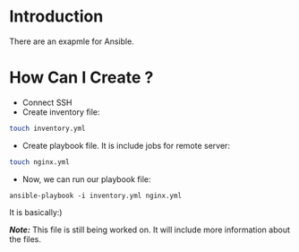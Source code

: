 # Introduction
There are an exapmle for Ansible. 

# How Can I Create ?

- Connect SSH
- Create inventory file:
```bash
touch inventory.yml
```
- Create playbook file. It is include jobs for remote server:
```bash
touch nginx.yml
````
- Now, we can run our playbook file:
```
ansible-playbook -i inventory.yml nginx.yml
````

It is basically:)

***Note:*** This file is still being worked on. It will include more information about the files.